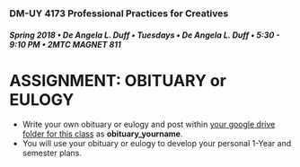 ### DM-UY 4173 Professional Practices for Creatives
##### Spring 2018 • De Angela L. Duff • Tuesdays • De Angela L. Duff • 5:30 - 9:10 PM • 2MTC MAGNET 811

# ASSIGNMENT: OBITUARY or EULOGY

* Write your own obituary or eulogy and post within [your google drive folder for this class](deliverables.md) as **obituary_yourname**. 
* You will use your obituary or eulogy to develop your personal 1-Year and semester plans.


